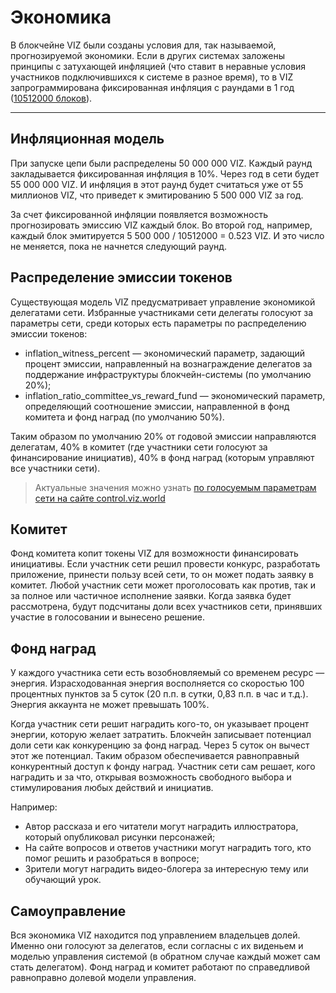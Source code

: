 # Экономика

В блокчейне VIZ были созданы условия для, так называемой, прогнозируемой экономики. Если в других системах заложены принципы с затухающей инфляцией (что ставит в неравные условия участников подключившихся к системе в разное время), то в VIZ запрограммирована фиксированная инфляция с раундами в 1 год ([10512000 блоков](https://github.com/VIZ-Blockchain/viz-cpp-node/blob/master/libraries/protocol/include/graphene/protocol/config.hpp#L28)).


***

## Инфляционная модель

При запуске цепи были распределены 50 000 000 VIZ. Каждый раунд закладывается фиксированная инфляция в 10%.
Через год в сети будет 55 000 000 VIZ. И инфляция в этот раунд будет считаться уже от 55 миллионов VIZ, что приведет к эмитированию 5 500 000 VIZ за год.

За счет фиксированной инфляции появляется возможность прогнозировать эмиссию VIZ каждый блок. Во второй год, например, каждый блок эмитируется 5 500 000 / 10512000 = 0.523 VIZ. И это число не меняется, пока не начнется следующий раунд.

## Распределение эмиссии токенов

Существующая модель VIZ предусматривает управление экономикой делегатами сети. Избранные участниками сети делегаты голосуют за параметры сети, среди которых есть параметры по распределению эмиссии токенов:

- inflation_witness_percent — экономический параметр, задающий процент эмиссии, направленный на вознаграждение делегатов за поддержание инфраструктуры блокчейн-системы (по умолчанию 20%);
- inflation_ratio_committee_vs_reward_fund — экономический параметр, определяющий соотношение эмиссии, направленной в фонд комитета и фонд наград (по умолчанию 50%).

Таким образом по умолчанию 20% от годовой эмиссии направляются делегатам, 40% в комитет (где участники сети голосуют за финансирование инициатив), 40% в фонд наград (которым управляют все участники сети).

> Актуальные значения можно узнать [по голосуемым параметрам сети на сайте control.viz.world](https://control.viz.world/tools/blocks/)

## Комитет

Фонд комитета копит токены VIZ для возможности финансировать инициативы. Если участник сети решил провести конкурс, разработать приложение, принести пользу всей сети, то он может подать заявку в комитет. Любой участник сети может проголосовать как против, так и за полное или частичное исполнение заявки. Когда заявка будет рассмотрена, будут подсчитаны доли всех участников сети, принявших участие в голосовании и вынесено решение.

## Фонд наград

У каждого участника сети есть возобновляемый со временем ресурс — энергия. Израсходованная энергия восполняется со скоростью 100 процентных пунктов за 5 суток (20 п.п. в сутки, 0,83 п.п. в час и т.д.). Энергия аккаунта не может превышать 100%.

Когда участник сети решит наградить кого-то, он указывает процент энергии, которую желает затратить. Блокчейн записывает потенциал доли сети как конкуренцию за фонд наград. Через 5 суток он вычест этот же потенциал. Таким образом обеспечивается равноправный конкурентный доступ к фонду наград. Участник сети сам решает, кого наградить и за что, открывая возможность свободного выбора и стимулирования любых действий и инициатив.

Например:
 - Автор рассказа и его читатели могут наградить иллюстратора, который опубликовал рисунки персонажей;
 - На сайте вопросов и ответов участники могут наградить того, кто помог решить и разобраться в вопросе;
 - Зрители могут наградить видео-блогера за интересную тему или обучающий урок. 

## Самоуправление

Вся экономика VIZ находится под управлением владельцев долей. Именно они голосуют за делегатов, если согласны с их виденьем и моделью управления системой (в обратном случае каждый может сам стать делегатом). Фонд наград и комитет работают по справедливой равноправно долевой модели управления.